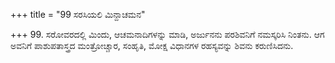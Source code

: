 +++
title = "99 ಸರಸಿಯಲಿ ಮಿನ್ದಾಚಮನ"

+++
99. ಸರೋವರದಲ್ಲಿ ಮಿಂದು, ಆಚಮನಾದಿಗಳನ್ನು ಮಾಡಿ, ಅರ್ಜುನನು ಪರಶಿವನಿಗೆ ನಮಸ್ಕರಿಸಿ ನಿಂತನು. ಆಗ ಅವನಿಗೆ ಪಾಶುಪತಾಸ್ತ್ರದ ಮಂತ್ರೋಚ್ಚಾರ, ಸಂಹೃತಿ, ಮೋಕ್ಷ ವಿಧಾನಗಳ ರಹಸ್ಯವನ್ನು ಶಿವನು ಕರುಣಿಸಿದನು.